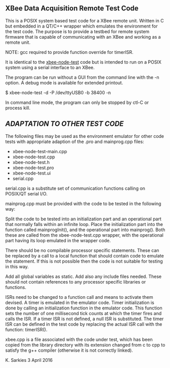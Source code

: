 XBee Data Acquisition Remote Test Code
--------------------------------------

This is a POSIX system based test code for a XBee remote unit. Written in C but
embedded in a QT/C++ wrapper which emulates the environment for the test code.
The purpose is to provide a testbed for remote system firmware that is capable
of communicating with an XBee and working as a remote unit.

NOTE: gcc required to provide function override for timerISR.

It is identical to the [xbee-node-test](https://github.com/ksarkies/XBee-Acquisition/tree/master/XBee-node-test) code but is intended to run on a POSIX
system using a serial interface to an XBee.

The program can be run without a GUI from the command line with the -n option.
A debug mode is available for extended printout.

$ xbee-node-test -d -P /dev/ttyUSB0 -b 38400 -n

In command line mode, the program can only be stopped by ctl-C or process kill.

***ADAPTATION TO OTHER TEST CODE***
-----------------------------------

The following files may be used as the environment emulator for other code tests
with appropriate adaption of the .pro and mainprog.cpp files:

* xbee-node-test-main.cpp
* xbee-node-test.cpp
* xbee-node-test.h
* xbee-node-test.pro
* xbee-node-test.ui
* serial.cpp

serial.cpp is a substitute set of communication functions calling on POSIX/QT
serial I/O.

mainprog.cpp must be provided with the code to be tested in the following way:

Split the code to be tested into an initialization part and an operational
part that normally falls within an infinite loop. Place the initialization part
into the function called mainprogInit(), and the operational part into
mainprog(). Both these are called from the xbee-node-test.cpp wrapper, with the
operational part having its loop emulated in the wrapper code.

There should be no compilable processor specific statements. These can be
replaced by a call to a local function that should contain code to emulate the
statement. If this is not possible then the code is not suitable for testing in
this way.

Add all global variables as static. Add also any include files needed. These
should not contain references to any processor specific libraries or functions.

ISRs need to be changed to a function call and means to activate them devised.
A timer is emulated in the emulator code. Timer initialization is done by
calling an initialization function in the emulator code. This function
sets the number of one millisecond tick counts at which the timer fires and
calls the ISR. If a timer ISR is not defined, a null ISR is substituted. The
timer ISR can be defined in the test code by replacing the actual ISR call with
the function: timerISR().

xbee.cpp is a file associated with the code under test, which has been copied
from the library directory with its extension changed from c to cpp to satisfy
the g++ compiler (otherwise it is not correctly linked).

K. Sarkies
3 April 2016


